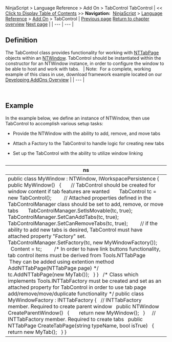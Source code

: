 ﻿
NinjaScript \> Language Reference \> Add On \> TabControl
TabControl
| \<\< [Click to Display Table of Contents](tabcontrol.md) \>\> **Navigation:**     [NinjaScript](ninjascript.md) \> [Language Reference](language_reference_wip.md) \> [Add On](add_on.md) \> TabControl | [Previous page](propagateintervalchange().md) [Return to chapter overview](add_on.md) [Next page](tabcontrolmanager.md) |
| --- | --- |
## Definition
The TabControl class provides functionality for working with [NTTabPage](nttabpage_class.md) objects within an [NTWindow](ntwindow.md). TabControl should be instantiated within the constructor for an NTWindow instance, in order to configure the window to be able to host and work with tabs.
 
| Note:  For a complete, working example of this class in use, download framework example located on our [Developing AddOns Overview](developing_add_ons.md) |
| --- |

 
## 
## Example
In the example below, we define an instance of NTWindow, then use TabControl to accomplish various setup tasks:
- Provide the NTWindow with the ability to add, remove, and move tabs

- Attach a Factory to the TabControl to handle logic for creating new tabs

- Set up the TabControl with the ability to utilize window linking

## 
| ns |
| --- |
| public class MyWindow : NTWindow, IWorkspacePersistence {    public MyWindow()    {        // TabControl should be created for window content if tab features are wanted        TabControl tc \= new TabControl();          // Attached properties defined in the TabControlManager class should be set to add, remove, or move tabs        TabControlManager.SetIsMovable(tc, true);        TabControlManager.SetCanAddTabs(tc, true);        TabControlManager.SetCanRemoveTabs(tc, true);          // if the ability to add new tabs is desired, TabControl must have attached property "Factory" set.        TabControlManager.SetFactory(tc, new MyWindowFactory());        Content \= tc;          /\* In order to have link buttons functionality, tab control items must be derived from Tools.NTTabPage         They can be added using extention method AddNTTabPage(NTTabPage page) \*/        tc.AddNTTabPage(new MyTab());    } }   /\* Class which implements Tools.INTTabFactory must be created and set as an attached property for TabControl in order to use tab page add/remove/move/duplicate functionality \*/ public class MyWindowFactory : INTTabFactory {    // INTTabFactory member. Required to create parent window    public NTWindow CreateParentWindow()    {        return new MyWindow();    }      // INTTabFactory member. Required to create tabs    public NTTabPage CreateTabPage(string typeName, bool isTrue)    {        return new MyTab();    } } |

